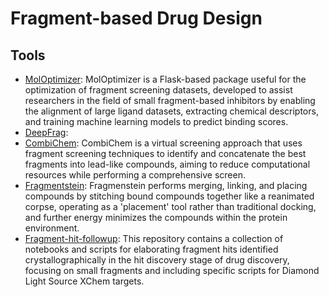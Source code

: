 # Fragment-based Drug Design

## Tools

- [MolOptimizer](https://github.com/csbarak/MolOpt_Students_2023): MolOptimizer is a Flask-based package useful for the optimization of fragment screening datasets, developed to assist researchers in the field of small fragment-based inhibitors by enabling the alignment of large ligand datasets, extracting chemical descriptors, and training machine learning models to predict binding scores.
- [DeepFrag](http://durrantlab.com/deepfragmodel):
- [CombiChem](https://github.com/karanicolaslab/combichem): CombiChem is a virtual screening approach that uses fragment screening techniques to identify and concatenate the best fragments into lead-like compounds, aiming to reduce computational resources while performing a comprehensive screen.
- [Fragmentstein](https://github.com/matteoferla/Fragmenstein): Fragmenstein performs merging, linking, and placing compounds by stitching bound compounds together like a reanimated corpse, operating as a 'placement' tool rather than traditional docking, and further energy minimizes the compounds within the protein environment.
- [Fragment-hit-followup](https://github.com/matteoferla/Fragment-hit-follow-up-chemistry): This repository contains a collection of notebooks and scripts for elaborating fragment hits identified crystallographically in the hit discovery stage of drug discovery, focusing on small fragments and including specific scripts for Diamond Light Source XChem targets.
